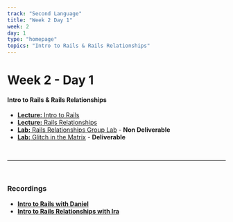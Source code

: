 ```yaml
---
track: "Second Language"
title: "Week 2 Day 1"
week: 2
day: 1
type: "homepage"
topics: "Intro to Rails & Rails Relationships"
---
```



# Week 2 - Day 1

#### Intro to Rails & Rails Relationships

- [**Lecture:** Intro to Rails](/second-language/week-2/day-1/lecture-materials/intro-to-rails/)
- [**Lecture:** Rails Relationships](/second-language/week-2/day-1/lecture-materials/rails-relationships/)
- [**Lab:** Rails Relationships Group Lab](/second-language/week-2/day-1/labs/rails-relationships-group-lab) - **Non Deliverable**
- [**Lab:** Glitch in the Matrix](/second-language/week-2/day-1/labs/glitch-in-the-matrix) - **Deliverable**

<br>
<hr>
<br>


### Recordings

- [**Intro to Rails with Daniel**](https://generalassembly.zoom.us/rec/share/QApB-K5tVkZkAyD7G9WNwNqpkIakj3HzR960DYA-J91k_HHSeG3yPCPrjyFx_kns.EDqYE59qR9HV32fp?startTime=1608563008000)
- [**Intro to Rails Relationships with Ira**](https://generalassembly.zoom.us/rec/share/QApB-K5tVkZkAyD7G9WNwNqpkIakj3HzR960DYA-J91k_HHSeG3yPCPrjyFx_kns.EDqYE59qR9HV32fp?startTime=1608584530000)
